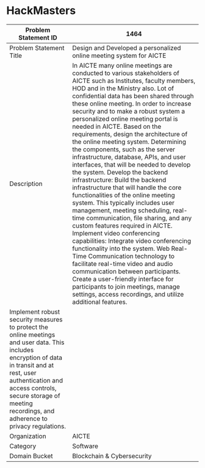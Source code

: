 # HackMasters


| Problem Statement ID | 1464 |
|----------------------|------|
| Problem Statement Title | Design and Developed a personalized online meeting system for AICTE |
| Description | In AICTE many online meetings are conducted to various stakeholders of AICTE such as Institutes, faculty members, HOD and in the Ministry also. Lot of confidential data has been shared through these online meeting. In order to increase security and to make a robust system a personalized online meeting portal is needed in AICTE. Based on the requirements, design the architecture of the online meeting system. Determining the components, such as the server infrastructure, database, APIs, and user interfaces, that will be needed to develop the system.  Develop the backend infrastructure: Build the backend infrastructure that will handle the core functionalities of the online meeting system. This typically includes user management, meeting scheduling, real-time communication, file sharing, and any custom features required in AICTE. Implement video conferencing capabilities: Integrate video conferencing functionality into the system. Web Real-Time Communication technology to facilitate real-time video and audio communication between participants. Create a user-friendly interface for participants to join meetings, manage settings, access recordings, and utilize additional features. 
Implement robust security measures to protect the online meetings and user data. This includes encryption of data in transit and at rest, user authentication and access controls, secure storage of meeting recordings, and adherence to privacy regulations. |
| Organization | AICTE |
| Category | Software |
| Domain Bucket | Blockchain & Cybersecurity |
